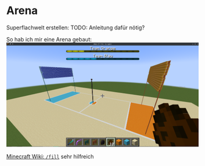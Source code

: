 # Arena
Superflachwelt erstellen:
TODO: Anleitung dafür nötig?

So hab ich mir eine Arena gebaut:
![arena beispiel](ingame-arena.png)

[Minecraft Wiki: `/fill`](https://minecraft.fandom.com/wiki/Commands/fill) sehr hilfreich

